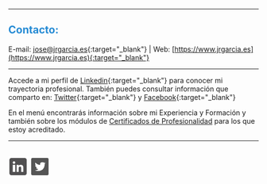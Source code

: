 
<hr size="5px" color="#268BD4" />

<p><h2><span style="color:#268BD4">Contacto:</span></h2></p>

E-mail: [jose@jrgarcia.es](mailto:jose@jrgarcia.es){:target="_blank"} | Web: [https://www.jrgarcia.es](https://www.jrgarcia.es){:target="_blank"}  

<hr size="5px" color="#268BD4" />

Accede a mi perfil de [Linkedin](https://www.linkedin.com/in/joseramongg){:target="_blank"} para conocer mi trayectoria profesional. También puedes consultar información que comparto en: [Twitter](https://twitter.com/joseramongg){:target="_blank"} y [Facebook](https://www.facebook.com/joseramon.garcia.3382/){:target="_blank"}  

En el menú encontrarás información sobre mi Experiencia y Formación y también sobre los módulos de [Certificados de Profesionalidad](docencia.md) para los que estoy acreditado.  

<hr size="5px" color="#268BD4" />

<div id="social"><br/><a href="https://www.linkedin.com/in/joseramongg" target="_blank"><img src="linkedin.png"></a>
<a href="https://twitter.com/joseramongg" target="_blank"><img src="twitter.png"/></a><br/></div>


